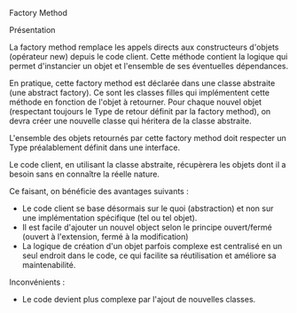 Factory Method

Présentation

La factory method remplace les appels directs aux constructeurs d'objets (opérateur new) depuis le code client.
Cette méthode contient la logique qui permet d'instancier un objet et l'ensemble de ses éventuelles dépendances.

En pratique, cette factory method est déclarée dans une classe abstraite (une abstract factory). Ce sont les classes filles qui implémentent cette méthode en fonction de l'objet à retourner. Pour chaque nouvel objet (respectant toujours le Type de retour définit par la factory method), on devra créer une nouvelle classe qui héritera de la classe abstraite.

L'ensemble des objets retournés par cette factory method doit respecter un Type préalablement définit dans une interface.

Le code client, en utilisant la classe abstraite, récupèrera les objets dont il a besoin sans en connaître la réelle nature.

Ce faisant, on bénéficie des avantages suivants :

- Le code client se base désormais sur le quoi (abstraction) et non sur une implémentation spécifique (tel ou tel objet).
- Il est facile d'ajouter un nouvel object selon le principe ouvert/fermé (ouvert à l'extension, fermé à la modification)
- La logique de création d'un objet parfois complexe est centralisé en un seul endroit dans le code, ce qui facilite sa réutilisation et améliore sa maintenabilité.

Inconvénients :

- Le code devient plus complexe par l'ajout de nouvelles classes.
